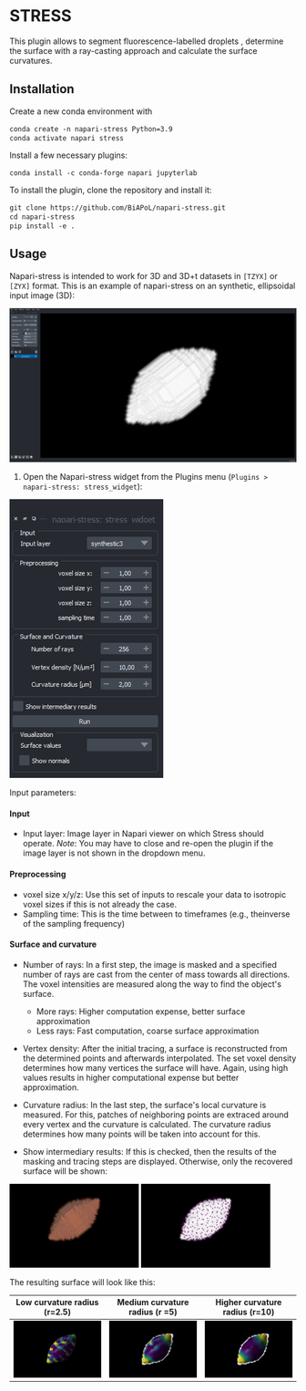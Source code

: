 # STRESS

This plugin allows to segment fluorescence-labelled droplets , determine the surface with a ray-casting approach and calculate the surface curvatures.

## Installation

Create a new conda environment with

```
conda create -n napari-stress Python=3.9
conda activate napari stress
```

Install a few necessary plugins:

```
conda install -c conda-forge napari jupyterlab
```

To install the plugin, clone the repository and install it:

```
git clone https://github.com/BiAPoL/napari-stress.git
cd napari-stress
pip install -e .
```

## Usage
Napari-stress is intended to work for 3D and 3D+t datasets in `[TZYX]` or `[ZYX]` format. This is an example of napari-stress on an synthetic, ellipsoidal input image (3D):

![](./docs/imgs/1_input_raw.png)

1. Open the Napari-stress widget from the Plugins menu (`Plugins > napari-stress: stress_widget`):

![](./docs/imgs/2_widget_layout.png)

Input parameters:
#### Input
* Input layer: Image layer in Napari viewer on which Stress should operate. *Note*: You may have to close and re-open the plugin if the image layer is not shown in the dropdown menu.
#### Preprocessing
* voxel size x/y/z: Use this set of inputs to rescale your data to isotropic voxel sizes if this is not already the case.
* Sampling time: This is the time between to timeframes (e.g., theinverse of the sampling frequency)

#### Surface and curvature
* Number of rays: In a first step, the image is masked and a specified number of rays are cast from the center of mass towards all directions. The voxel intensities are measured along the way to find the object's surface.
  - More rays: Higher computation expense, better surface approximation
  - Less rays: Fast computation, coarse surface approximation
* Vertex density: After the initial tracing, a surface is reconstructed from the determined points and afterwards interpolated. The set voxel density determines how many vertices the surface will have. Again, using high values results in higher computational expense but better approximation.
* Curvature radius: In the last step, the surface's local curvature is measured. For this, patches of neighboring points are extraced around every vertex and the curvature is calculated. The curvature radius determines how many points will be taken into account for this.

* Show intermediary results:  If this is checked, then the results of the masking and tracing steps are displayed. Otherwise, only the recovered surface will be shown:

<img src="./docs/imgs/3_int_results_2.png" width=45% height=45%> <img src="./docs/imgs/3_int_results_1.png" width=45% height=45%>

The resulting surface will look like this:

|Low curvature radius (r=2.5)| Medium curvature radius (r =5) | Higher curvature radius (r=10) |
|---|---|---|
|<img src="./docs/imgs/4_result_3.png" width=100% height=100%>|<img src="./docs/imgs/4_result_1.png" width=100% height=100%>|<img src="./docs/imgs/4_result_2.png" width=100% height=100%>|



